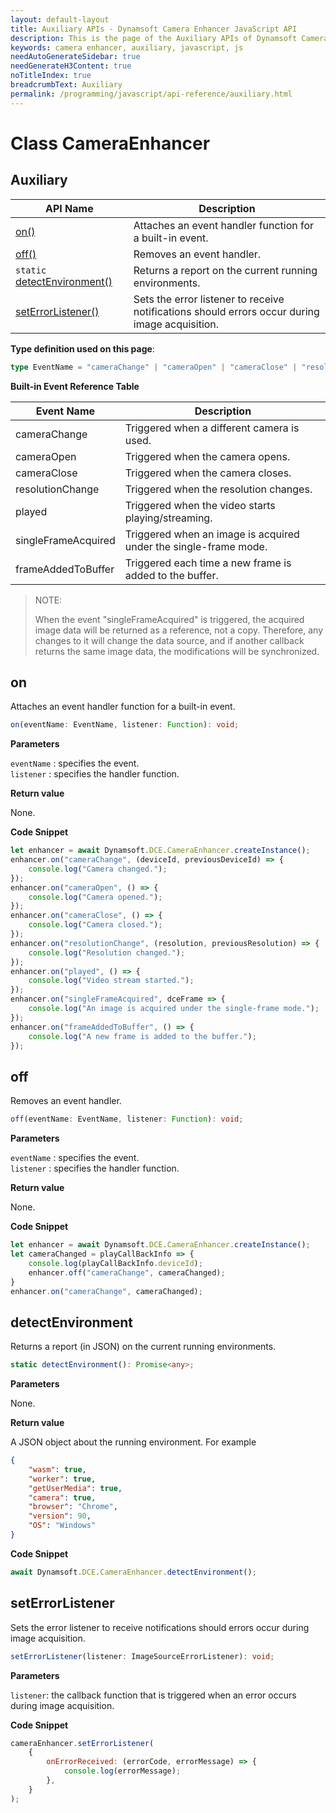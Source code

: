 ```yaml
---
layout: default-layout
title: Auxiliary APIs - Dynamsoft Camera Enhancer JavaScript API
description: This is the page of the Auxiliary APIs of Dynamsoft Camera Enhancer JavaScript SDK.
keywords: camera enhancer, auxiliary, javascript, js
needAutoGenerateSidebar: true
needGenerateH3Content: true
noTitleIndex: true
breadcrumbText: Auxiliary
permalink: /programming/javascript/api-reference/auxiliary.html
---
```


# Class CameraEnhancer

## Auxiliary

| API Name                                           | Description                                                                                    |
| -------------------------------------------------- | ---------------------------------------------------------------------------------------------- |
| [on()](#on)                                        | Attaches an event handler function for a built-in event.                                       |
| [off()](#off)                                      | Removes an event handler.                                                                      |
| `static` [detectEnvironment()](#detectenvironment) | Returns a report on the current running environments.                                          |
| [setErrorListener()](#seterrorlistener)            | Sets the error listener to receive notifications should errors occur during image acquisition. |

**Type definition used on this page**:

```typescript
type EventName = "cameraChange" | "cameraOpen" | "cameraClose" | "resolutionChange" | "played" | "singleFrameAcquired" | "frameAddedToBuffer";
```

**Built-in Event Reference Table**

| Event Name          | Description                                                      |
| ------------------- | ---------------------------------------------------------------- |
| cameraChange        | Triggered when a different camera is used.                       |
| cameraOpen          | Triggered when the camera opens.                                 |
| cameraClose         | Triggered when the camera closes.                                |
| resolutionChange    | Triggered when the resolution changes.                           |
| played              | Triggered when the video starts playing/streaming.               |
| singleFrameAcquired | Triggered when an image is acquired under the single-frame mode. |
| frameAddedToBuffer  | Triggered each time a new frame is added to the buffer.          |

> NOTE:
>
> When the event "singleFrameAcquired" is triggered, the acquired image data will be returned as a reference, not a copy. Therefore, any changes to it will change the data source, and if another callback returns the same image data, the modifications will be synchronized.

## on

Attaches an event handler function for a built-in event.

```typescript
on(eventName: EventName, listener: Function): void;
```

**Parameters**

`eventName` : specifies the event.  
`listener` : specifies the handler function.

**Return value**

None.

**Code Snippet**

```javascript
let enhancer = await Dynamsoft.DCE.CameraEnhancer.createInstance();
enhancer.on("cameraChange", (deviceId, previousDeviceId) => {
    console.log("Camera changed.");
});
enhancer.on("cameraOpen", () => {
    console.log("Camera opened.");
});
enhancer.on("cameraClose", () => {
    console.log("Camera closed.");
});
enhancer.on("resolutionChange", (resolution, previousResolution) => {
    console.log("Resolution changed.");
});
enhancer.on("played", () => {
    console.log("Video stream started.");
});
enhancer.on("singleFrameAcquired", dceFrame => {
    console.log("An image is acquired under the single-frame mode.");
});
enhancer.on("frameAddedToBuffer", () => {
    console.log("A new frame is added to the buffer.");
});
```

## off

Removes an event handler.

```typescript
off(eventName: EventName, listener: Function): void;
```

**Parameters**

`eventName` : specifies the event.  
`listener` : specifies the handler function.

**Return value**

None.

**Code Snippet**

```javascript
let enhancer = await Dynamsoft.DCE.CameraEnhancer.createInstance();
let cameraChanged = playCallBackInfo => {
    console.log(playCallBackInfo.deviceId);
    enhancer.off("cameraChange", cameraChanged);
}
enhancer.on("cameraChange", cameraChanged);
```

<!--
## offAll

Removes all event handlers from the specified event. If no event is specified, remove all event handlers.

```typescript
offAll(eventName?: EventName): void;
```

**Parameters**

`eventName` : specifies the event.

**Return value**

None.

**Code Snippet**

```javascript
enhancer.offAll("cameraChange");
```
-->

## detectEnvironment

Returns a report (in JSON) on the current running environments.

```typescript
static detectEnvironment(): Promise<any>;
```

**Parameters**

None.

**Return value**

A JSON object about the running environment. For example

```json
{
    "wasm": true,
    "worker": true,
    "getUserMedia": true,
    "camera": true,
    "browser": "Chrome",
    "version": 90,
    "OS": "Windows"
}
```

**Code Snippet**

```javascript
await Dynamsoft.DCE.CameraEnhancer.detectEnvironment();
```

## setErrorListener

Sets the error listener to receive notifications should errors occur during image acquisition.

```typescript
setErrorListener(listener: ImageSourceErrorListener): void;
```

**Parameters**

`listener`: the callback function that is triggered when an error occurs during image acquisition.

**Code Snippet**

```javascript
cameraEnhancer.setErrorListener(
    {
        onErrorReceived: (errorCode, errorMessage) => {
            console.log(errorMessage);
        },
    }
);
```
